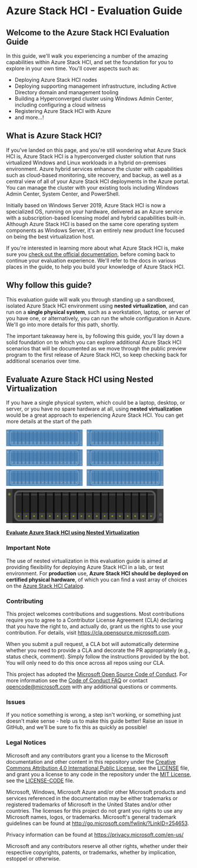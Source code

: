 Azure Stack HCI - Evaluation Guide
==============

## Welcome to the Azure Stack HCI Evaluation Guide ##

In this guide, we'll walk you experiencing a number of the amazing capabilities within Azure Stack HCI, and set the foundation for you to explore in your own time.  You'll cover aspects such as:

* Deploying Azure Stack HCI nodes
* Deploying supporting management infrastructure, including Active Directory domain and management tooling
* Building a Hyperconverged cluster using Windows Admin Center, including configuring a cloud witness
* Registering Azure Stack HCI with Azure
* and more...!

What is Azure Stack HCI?
-----------

If you've landed on this page, and you're still wondering what Azure Stack HCI is, Azure Stack HCI is a hyperconverged cluster solution that runs virtualized Windows and Linux workloads in a hybrid on-premises environment. Azure hybrid services enhance the cluster with capabilities such as cloud-based monitoring, site recovery, and backup, as well as a central view of all of your Azure Stack HCI deployments in the Azure portal. You can manage the cluster with your existing tools including Windows Admin Center, System Center, and PowerShell.

Initially based on Windows Server 2019, Azure Stack HCI is now a specialized OS, running on your hardware, delivered as an Azure service with a subscription-based licensing model and hybrid capabilities built-in. Although Azure Stack HCI is based on the same core operating system components as Windows Server, it's an entirely new product line focused on being the best virtualization host.

If you're interested in learning more about what Azure Stack HCI is, make sure you [check out the official documentation](https://docs.microsoft.com/en-us/azure-stack/hci/overview "What is Azure Stack HCI documentation"), before coming back to continue your evaluation experience.  We'll refer to the docs in various places in the guide, to help you build your knowledge of Azure Stack HCI.

Why follow this guide?
-----------

This evaluation guide will walk you through standing up a sandboxed, isolated Azure Stack HCI environment using **nested virtualization**, and can run on a **single physical system**, such as a workstation, laptop, or server of you have one, or alternatively, you can run the whole configuration in Azure.  We'll go into more details for this path, shortly.

The important takeaway here is, by following this guide, you'll lay down a solid foundation on to which you can explore additional Azure Stack HCI scenarios that will be documented as we move through the public preview program to the first release of Azure Stack HCI, so keep checking back for additional scenarios over time.

Evaluate Azure Stack HCI using Nested Virtualization
-----------

If you have a single physical system, which could be a laptop, desktop, or server, or you have no spare hardware at all, using **nested virtualization** would be a great approach to experiencing Azure Stack HCI.  You can get more details at the start of the path

![Nested path image](/media/nested.png "Nested virtualization path image")

[**Evaluate Azure Stack HCI using Nested Virtualization**](/nested/README.md "valuate Azure Stack HCI using Nested Virtualization")

### Important Note ###
The use of nested virtualization in this evaluation guide is aimed at providing flexibility for deploying Azure Stack HCI in a lab, or test environment. For **production** use, **Azure Stack HCI should be deployed on certified physical hardware**, of which you can find a vast array of choices on the [Azure Stack HCI Catalog](https://azure.com/hci "Azure Stack HCI Catalog").

### Contributing ###

This project welcomes contributions and suggestions.  Most contributions require you to agree to a Contributor License Agreement (CLA) declaring that you have the right to, and actually do, grant us the rights to use your contribution. For details, visit https://cla.opensource.microsoft.com.

When you submit a pull request, a CLA bot will automatically determine whether you need to provide a CLA and decorate the PR appropriately (e.g., status check, comment). Simply follow the instructions provided by the bot. You will only need to do this once across all repos using our CLA.

This project has adopted the [Microsoft Open Source Code of Conduct](https://opensource.microsoft.com/codeofconduct/).
For more information see the [Code of Conduct FAQ](https://opensource.microsoft.com/codeofconduct/faq/) or
contact [opencode@microsoft.com](mailto:opencode@microsoft.com) with any additional questions or comments.

### Issues ###
If you notice something is wrong, a step isn't working, or something just doesn't make sense - help us to make this guide better!  Raise an issue in GitHub, and we'll be sure to fix this as quickly as possible!

### Legal Notices ###

Microsoft and any contributors grant you a license to the Microsoft documentation and other content in this repository under the [Creative Commons Attribution 4.0 International Public License](https://creativecommons.org/licenses/by/4.0/legalcode), see the [LICENSE](LICENSE) file, and grant you a license to any code in the repository under the [MIT License](https://opensource.org/licenses/MIT), see the [LICENSE-CODE](LICENSE-CODE) file.

Microsoft, Windows, Microsoft Azure and/or other Microsoft products and services referenced in the documentation may be either trademarks or registered trademarks of Microsoft in the United States and/or other countries. The licenses for this project do not grant you rights to use any Microsoft names, logos, or trademarks. Microsoft's general trademark guidelines can be found at http://go.microsoft.com/fwlink/?LinkID=254653.

Privacy information can be found at https://privacy.microsoft.com/en-us/

Microsoft and any contributors reserve all other rights, whether under their respective copyrights, patents, or trademarks, whether by implication, estoppel or otherwise.